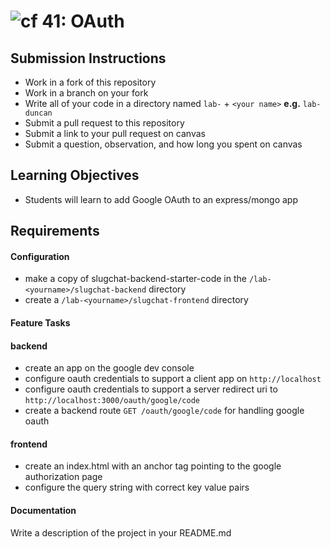 ![cf](http://i.imgur.com/7v5ASc8.png) 41: OAuth
===

## Submission Instructions
  * Work in a fork of this repository
  * Work in a branch on your fork
  * Write all of your code in a directory named `lab-` + `<your name>` **e.g.** `lab-duncan`
  * Submit a pull request to this repository
  * Submit a link to your pull request on canvas
  * Submit a question, observation, and how long you spent on canvas 
  
## Learning Objectives  
* Students will learn to add Google OAuth to an express/mongo app

## Requirements  
#### Configuration  
* make a copy of slugchat-backend-starter-code in the `/lab-<yourname>/slugchat-backend` directory
* create a `/lab-<yourname>/slugchat-frontend` directory

#### Feature Tasks  

#### backend
* create an app on the google dev console
 * configure oauth credentials to support a client app on `http://localhost`
 * configure oauth credentials to support a server redirect uri to `http://localhost:3000/oauth/google/code`
* create a backend route `GET /oauth/google/code` for handling google oauth 

#### frontend 
* create an index.html with an anchor tag pointing to the google authorization page 
* configure the query string with correct key value pairs

#### Documentation  
Write a description of the project in your README.md
